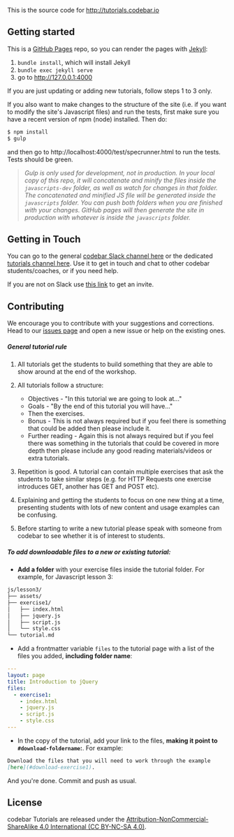 This is the source code for <http://tutorials.codebar.io>

## Getting started

This is a [GitHub Pages](https://pages.github.com/) repo, so you can render the pages with [Jekyll](http://jekyllrb.com/):

1. `bundle install`, which will install Jekyll
2. `bundle exec jekyll serve`
3. go to http://127.0.0.1:4000

If you are just updating or adding new tutorials, follow steps 1 to 3 only.

If you also want to make changes to the structure of the site (i.e. if you want to modify the site's Javascript files) and run the tests, first make sure you have a recent version of npm (node) installed. Then do:

```bash
$ npm install
$ gulp
```

and then go to http://localhost:4000/test/specrunner.html to run the tests. Tests should be green.

> *Gulp is only used for development, not in production. In your local copy of this repo, it will concatenate and minify the files inside the `javascripts-dev` folder, as well as watch for changes in that folder. The concatenated and minified JS file will be generated inside the `javascripts` folder. You can push both folders when you are finished with your changes. GitHub pages will then  generate the site in production with whatever is inside the `javascripts` folder.*

## Getting in Touch

You can go to the general [codebar Slack channel here](https://codebar.slack.com/messages/general/) or the dedicated [tutorials channel here](https://codebar.slack.com/messages/tutorials/). Use it to get in touch and chat to other codebar students/coaches, or if you need help.

If you are not on Slack use [this link](http://codebar-slack.herokuapp.com/) to get an invite.

## Contributing

We encourage you to contribute with your suggestions and corrections. Head to our [issues page](https://github.com/codebar/tutorials/issues) and open a new issue or help on the existing ones.


##### General tutorial rule 

1. All tutorials get the students to build something that they are able to show around at the end of the workshop. 

2. All tutorials follow a structure:
	* Objectives - "In this tutorial we are going to look at..."
	* Goals - "By the end of this tutorial you will have..." 
	* Then the exercises. 
	* Bonus - This is not always required but if you feel there is something that could be added then please include it.
	* Further reading - Again this is not always required but if you feel there was something in the tutorials that could be covered in more depth then please include any good reading materials/videos or extra tutorials. 

3. Repetition is good. A tutorial can contain multiple exercises that ask the students to take similar steps (e.g. for HTTP Requests one exercise introduces GET, another has GET and POST etc).

4. Explaining and getting the students to focus on one new thing at a time, presenting students with lots of new content and usage examples can be confusing.

5. Before starting to write a new tutorial please speak with someone from codebar to see whether it is of interest to students.

##### To add downloadable files to a new or existing tutorial:

* **Add a folder** with your exercise files inside the tutorial folder. For example, for Javascript lesson 3:

```bash
js/lesson3/
├── assets/
├── exercise1/
│   ├── index.html
│   ├── jquery.js
│   ├── script.js
│   └── style.css
└── tutorial.md
```

- Add a frontmatter variable `files` to the tutorial page with a list of the files you added, **including folder name**:

```yaml
---
layout: page
title: Introduction to jQuery
files:
  - exercise1:
    - index.html
    - jquery.js
    - script.js
    - style.css
---
```

- In the copy of the tutorial, add your link to the files, **making it point to `#download-foldername`:**. For example:


```markdown
Download the files that you will need to work through the example
[here](#download-exercise1).
```

And you're done. Commit and push as usual.

## License

codebar Tutorials are released under the [Attribution-NonCommercial-ShareAlike 4.0 International (CC BY-NC-SA 4.0)](http://creativecommons.org/licenses/by-nc-sa/4.0/).
